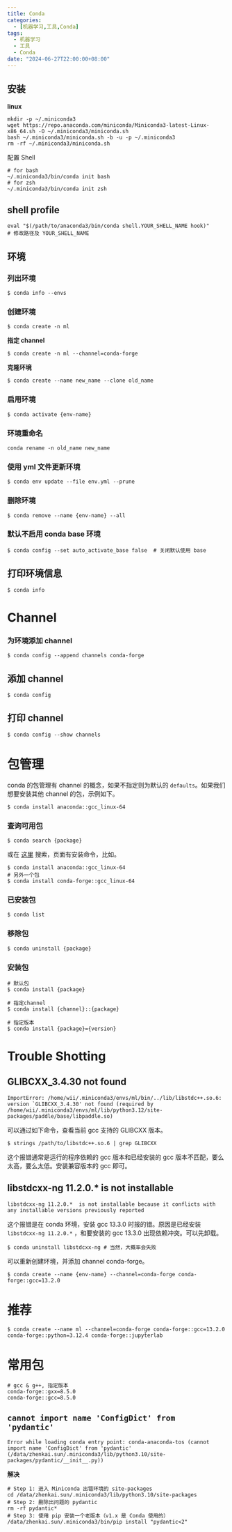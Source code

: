 ```yaml
---
title: Conda
categories: 
  - [机器学习,工具,Conda]
tags:
  - 机器学习
  - 工具
  - Conda
date: "2024-06-27T22:00:00+08:00"
---
```


## 安装

**linux**

```shell
mkdir -p ~/.miniconda3
wget https://repo.anaconda.com/miniconda/Miniconda3-latest-Linux-x86_64.sh -O ~/.miniconda3/miniconda.sh
bash ~/.miniconda3/miniconda.sh -b -u -p ~/.miniconda3
rm -rf ~/.miniconda3/miniconda.sh
```

配置 Shell

```shell
# for bash
~/.miniconda3/bin/conda init bash
# for zsh
~/.miniconda3/bin/conda init zsh
```

## shell profile 

```shell
eval "$(/path/to/anaconda3/bin/conda shell.YOUR_SHELL_NAME hook)" 
# 修改路径及 YOUR_SHELL_NAME
```

## 环境

### 列出环境

```shell
$ conda info --envs
```

### 创建环境

```shell
$ conda create -n ml
```

**指定 channel**

```shell
$ conda create -n ml --channel=conda-forge
```

**克隆环境**

```shell
$ conda create --name new_name --clone old_name
```

### 启用环境

```shell
$ conda activate {env-name}
```

### 环境重命名

```shell
conda rename -n old_name new_name 
```

### 使用 yml 文件更新环境

```shell
$ conda env update --file env.yml --prune
```

### 删除环境

```shell
$ conda remove --name {env-name} --all
```

### 默认不启用 conda base 环境

```shell
$ conda config --set auto_activate_base false  # 关闭默认使用 base
```

## 打印环境信息

```shell
$ conda info
```

# Channel

### 为环境添加 channel

```shell
$ conda config --append channels conda-forge 
```

## 添加 channel

```shell
$ conda config 
```

## 打印 channel

```shell
$ conda config --show channels
```

# 包管理

conda 的包管理有 channel 的概念，如果不指定则为默认的 `defaults`。如果我们想要安装其他 channel 的包，示例如下。

```shell
$ conda install anaconda::gcc_linux-64
```

### 查询可用包

```shell
$ conda search {package}
```

或在 [这里](https://anaconda.org/) 搜索，页面有安装命令，比如。

```shell 
$ conda install anaconda::gcc_linux-64
# 另外一个包
$ conda install conda-forge::gcc_linux-64
```

### 已安装包

```shell
$ conda list
```

### 移除包

```shell
$ conda uninstall {package}
```

### 安装包

```shell
# 默认包
$ conda install {package}

# 指定channel
$ conda install {channel}::{package}

# 指定版本
$ conda install {package}={version}
```

# Trouble Shotting

## GLIBCXX_3.4.30 not found

```shell
ImportError: /home/wii/.miniconda3/envs/ml/bin/../lib/libstdc++.so.6: version `GLIBCXX_3.4.30' not found (required by /home/wii/.miniconda3/envs/ml/lib/python3.12/site-packages/paddle/base/libpaddle.so)
```

可以通过如下命令，查看当前 gcc 支持的 GLIBCXX 版本。

```shell
$ strings /path/to/libstdc++.so.6 | grep GLIBCXX
```

这个报错通常是运行的程序依赖的 gcc 版本和已经安装的 gcc 版本不匹配，要么太高，要么太低。安装兼容版本的 gcc 即可。

## libstdcxx-ng 11.2.0.*  is not installable

```shell
libstdcxx-ng 11.2.0.*  is not installable because it conflicts with any installable versions previously reported
```

这个报错是在 conda 环境，安装 gcc 13.3.0 时报的错。原因是已经安装 `libstdcxx-ng 11.2.0.*` ，和要安装的 gcc 13.3.0 出现依赖冲突。可以先卸载。

```shell
$ conda uninstall libstdcxx-ng # 当然，大概率会失败
```

可以重新创建环境，并添加 channel conda-forge。

```shell
$ conda create --name {env-name} --channel=conda-forge conda-forge::gcc=13.2.0
```

# 推荐

```shell
$ conda create --name ml --channel=conda-forge conda-forge::gcc=13.2.0 conda-forge::python=3.12.4 conda-forge::jupyterlab
```

# 常用包

```shell
# gcc & g++, 指定版本
conda-forge::gxx=8.5.0
conda-forge::gcc=8.5.0
```

## `cannot import name 'ConfigDict' from 'pydantic' `

```shell
Error while loading conda entry point: conda-anaconda-tos (cannot import name 'ConfigDict' from 'pydantic' (/data/zhenkai.sun/.miniconda3/lib/python3.10/site-packages/pydantic/__init__.py))
```

**解决**

```shell
# Step 1: 进入 Miniconda 出错环境的 site-packages
cd /data/zhenkai.sun/.miniconda3/lib/python3.10/site-packages
# Step 2: 删除出问题的 pydantic
rm -rf pydantic*
# Step 3: 使用 pip 安装一个老版本（v1.x 是 Conda 使用的）
/data/zhenkai.sun/.miniconda3/bin/pip install "pydantic<2"
```

